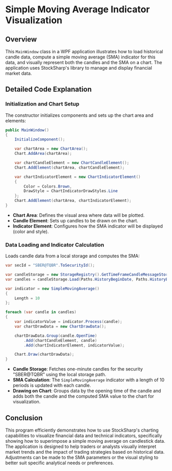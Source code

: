 # Simple Moving Average Indicator Visualization

## Overview

This `MainWindow` class in a WPF application illustrates how to load historical candle data, compute a simple moving average (SMA) indicator for this data, and visually represent both the candles and the SMA on a chart. The application uses StockSharp's library to manage and display financial market data.

## Detailed Code Explanation

### Initialization and Chart Setup

The constructor initializes components and sets up the chart area and elements:

```csharp
public MainWindow()
{
    InitializeComponent();

    var chartArea = new ChartArea();
    Chart.AddArea(chartArea);

    var chartCandleElement = new ChartCandleElement();
    Chart.AddElement(chartArea, chartCandleElement);

    var chartIndicatorElement = new ChartIndicatorElement()
    {
        Color = Colors.Brown,
        DrawStyle = ChartIndicatorDrawStyles.Line
    };
    Chart.AddElement(chartArea, chartIndicatorElement);
}
```
- **Chart Area**: Defines the visual area where data will be plotted.
- **Candle Element**: Sets up candles to be drawn on the chart.
- **Indicator Element**: Configures how the SMA indicator will be displayed (color and style).

### Data Loading and Indicator Calculation

Loads candle data from a local storage and computes the SMA:

```csharp
var secId = "SBER@TQBR".ToSecurityId();

var candleStorage = new StorageRegistry().GetTimeFrameCandleMessageStorage(secId, TimeSpan.FromMinutes(1), new LocalMarketDataDrive(_pathHistory), StorageFormats.Binary);
var candles = candleStorage.Load(Paths.HistoryBeginDate, Paths.HistoryEndDate);

var indicator = new SimpleMovingAverage()
{
    Length = 10
};

foreach (var candle in candles)
{
    var indicatorValue = indicator.Process(candle);
    var chartDrawData = new ChartDrawData();

    chartDrawData.Group(candle.OpenTime)
        .Add(chartCandleElement, candle)
        .Add(chartIndicatorElement, indicatorValue);

    Chart.Draw(chartDrawData);
}
```
- **Candle Storage**: Fetches one-minute candles for the security "SBER@TQBR" using the local storage path.
- **SMA Calculation**: The `SimpleMovingAverage` indicator with a length of 10 periods is updated with each candle.
- **Drawing on Chart**: Groups data by the opening time of the candle and adds both the candle and the computed SMA value to the chart for visualization.

## Conclusion

This program efficiently demonstrates how to use StockSharp's charting capabilities to visualize financial data and technical indicators, specifically showing how to superimpose a simple moving average on candlestick data. The application is designed to help traders or analysts visually interpret market trends and the impact of trading strategies based on historical data. Adjustments can be made to the SMA parameters or the visual styling to better suit specific analytical needs or preferences.